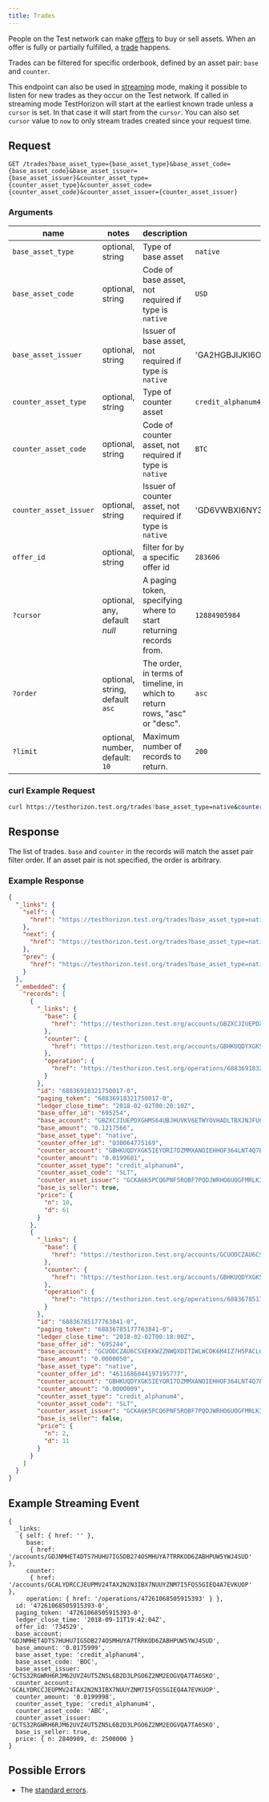 ```yaml
---
title: Trades
---
```


People on the Test network can make [offers](../resources/offer.md) to buy or sell assets. When an offer is fully or partially fulfilled, a [trade](../resources/trade.md) happens.

Trades can be filtered for specific orderbook, defined by an asset pair: `base` and `counter`. 

This endpoint can also be used in [streaming](../streaming.md) mode, making it possible to listen for new trades as they occur on the Test network.
If called in streaming mode TestHorizon will start at the earliest known trade unless a `cursor` is set. In that case it will start from the `cursor`. You can also set `cursor` value to `now` to only stream trades created since your request time.

## Request

```
GET /trades?base_asset_type={base_asset_type}&base_asset_code={base_asset_code}&base_asset_issuer={base_asset_issuer}&counter_asset_type={counter_asset_type}&counter_asset_code={counter_asset_code}&counter_asset_issuer={counter_asset_issuer}
```

### Arguments

| name | notes | description | example |
| ---- | ----- | ----------- | ------- |
| `base_asset_type` | optional, string | Type of base asset | `native` |
| `base_asset_code` | optional, string | Code of base asset, not required if type is `native` | `USD` |
| `base_asset_issuer` | optional, string | Issuer of base asset, not required if type is `native` | 'GA2HGBJIJKI6O4XEM7CZWY5PS6GKSXL6D34ERAJYQSPYA6X6AI7HYW36' |
| `counter_asset_type` | optional, string | Type of counter asset  | `credit_alphanum4` |
| `counter_asset_code` | optional, string | Code of counter asset, not required if type is `native` | `BTC` |
| `counter_asset_issuer` | optional, string | Issuer of counter asset, not required if type is `native` | 'GD6VWBXI6NY3AOOR55RLVQ4MNIDSXE5JSAVXUTF35FRRI72LYPI3WL6Z' |
| `offer_id` | optional, string | filter for by a specific offer id | `283606` |
| `?cursor` | optional, any, default _null_ | A paging token, specifying where to start returning records from. | `12884905984` |
| `?order`  | optional, string, default `asc` | The order, in terms of timeline, in which to return rows, "asc" or "desc". | `asc` |
| `?limit`  | optional, number, default: `10` | Maximum number of records to return. | `200` |

### curl Example Request
```sh 
curl https://testhorizon.test.org/trades?base_asset_type=native&counter_asset_code=SLT&counter_asset_issuer=GCKA6K5PCQ6PNF5RQBF7PQDJWRHO6UOGFMRLK3DYHDOI244V47XKQ4GP&counter_asset_type=credit_alphanum4&limit=2&order=desc
```

## Response

The list of trades. `base` and `counter` in the records will match the asset pair filter order. If an asset pair is not specified, the order is arbitrary.

### Example Response
```json
{
  "_links": {
    "self": {
      "href": "https://testhorizon.test.org/trades?base_asset_type=native\u0026counter_asset_code=SLT\u0026counter_asset_issuer=GCKA6K5PCQ6PNF5RQBF7PQDJWRHO6UOGFMRLK3DYHDOI244V47XKQ4GP\u0026counter_asset_type=credit_alphanum4\u0026cursor=\u0026limit=2\u0026order=desc"
    },
    "next": {
      "href": "https://testhorizon.test.org/trades?base_asset_type=native\u0026counter_asset_code=SLT\u0026counter_asset_issuer=GCKA6K5PCQ6PNF5RQBF7PQDJWRHO6UOGFMRLK3DYHDOI244V47XKQ4GP\u0026counter_asset_type=credit_alphanum4\u0026cursor=68836785177763841-0\u0026limit=2\u0026order=desc"
    },
    "prev": {
      "href": "https://testhorizon.test.org/trades?base_asset_type=native\u0026counter_asset_code=SLT\u0026counter_asset_issuer=GCKA6K5PCQ6PNF5RQBF7PQDJWRHO6UOGFMRLK3DYHDOI244V47XKQ4GP\u0026counter_asset_type=credit_alphanum4\u0026cursor=68836918321750017-0\u0026limit=2\u0026order=asc"
    }
  },
  "_embedded": {
    "records": [
      {
        "_links": {
          "base": {
            "href": "https://testhorizon.test.org/accounts/GBZXCJIUEPDXGHMS64UBJHUVKV6ETWYOVHADLTBXJNJFUC7A7RU5B3GN"
          },
          "counter": {
            "href": "https://testhorizon.test.org/accounts/GBHKUQDYXGK5IEYORI7DZMMXANOIEHHOF364LNT4Q7EWPUL7FOO2SP6D"
          },
          "operation": {
            "href": "https://testhorizon.test.org/operations/68836918321750017"
          }
        },
        "id": "68836918321750017-0",
        "paging_token": "68836918321750017-0",
        "ledger_close_time": "2018-02-02T00:20:10Z",
        "base_offer_id": "695254",
        "base_account": "GBZXCJIUEPDXGHMS64UBJHUVKV6ETWYOVHADLTBXJNJFUC7A7RU5B3GN",
        "base_amount": "0.1217566",
        "base_asset_type": "native",
        "counter_offer_id": "O30064775169",        
        "counter_account": "GBHKUQDYXGK5IEYORI7DZMMXANOIEHHOF364LNT4Q7EWPUL7FOO2SP6D",
        "counter_amount": "0.0199601",
        "counter_asset_type": "credit_alphanum4",
        "counter_asset_code": "SLT",
        "counter_asset_issuer": "GCKA6K5PCQ6PNF5RQBF7PQDJWRHO6UOGFMRLK3DYHDOI244V47XKQ4GP",
        "base_is_seller": true,
        "price": {
          "n": 10,
          "d": 61
        }
      },
      {
        "_links": {
          "base": {
            "href": "https://testhorizon.test.org/accounts/GCUODCZAU6CSXEKKWZZNWQXDITIWLWCDK6M4IZ7H5PACLC3QAWEJSOTR"
          },
          "counter": {
            "href": "https://testhorizon.test.org/accounts/GBHKUQDYXGK5IEYORI7DZMMXANOIEHHOF364LNT4Q7EWPUL7FOO2SP6D"
          },
          "operation": {
            "href": "https://testhorizon.test.org/operations/68836785177763841"
          }
        },
        "id": "68836785177763841-0",
        "paging_token": "68836785177763841-0",
        "ledger_close_time": "2018-02-02T00:18:00Z",
        "base_offer_id": "695244",
        "base_account": "GCUODCZAU6CSXEKKWZZNWQXDITIWLWCDK6M4IZ7H5PACLC3QAWEJSOTR",
        "base_amount": "0.0000050",
        "base_asset_type": "native",
        "counter_offer_id": "4611686044197195777",   
        "counter_account": "GBHKUQDYXGK5IEYORI7DZMMXANOIEHHOF364LNT4Q7EWPUL7FOO2SP6D",
        "counter_amount": "0.0000009",
        "counter_asset_type": "credit_alphanum4",
        "counter_asset_code": "SLT",
        "counter_asset_issuer": "GCKA6K5PCQ6PNF5RQBF7PQDJWRHO6UOGFMRLK3DYHDOI244V47XKQ4GP",
        "base_is_seller": false,
        "price": {
          "n": 2,
          "d": 11
        }
      }
    ]
  }
}
```

## Example Streaming Event
```
{ 
  _links: 
   { self: { href: '' },
     base: 
      { href: '/accounts/GDJNMHET4DTS7HUHU7IG5DB274OSMHUYA7TRRKOD6ZABHPUW5YWJ4SUD' },
     counter: 
      { href: '/accounts/GCALYDRCCJEUPMV24TAX2N2N3IBX7NUUYZNM7I5FQS5GIEQ4A7EVKUOP' },
     operation: { href: '/operations/47261068505915393' } },
  id: '47261068505915393-0',
  paging_token: '47261068505915393-0',
  ledger_close_time: '2018-09-11T19:42:04Z',
  offer_id: '734529',
  base_account: 'GDJNMHET4DTS7HUHU7IG5DB274OSMHUYA7TRRKOD6ZABHPUW5YWJ4SUD',
  base_amount: '0.0175999',
  base_asset_type: 'credit_alphanum4',
  base_asset_code: 'BOC',
  base_asset_issuer: 'GCTS32RGWRH6RJM62UVZ4UT5ZN5L6B2D3LPGO6Z2NM2EOGVQA7TA6SKO',
  counter_account: 'GCALYDRCCJEUPMV24TAX2N2N3IBX7NUUYZNM7I5FQS5GIEQ4A7EVKUOP',
  counter_amount: '0.0199998',
  counter_asset_type: 'credit_alphanum4',
  counter_asset_code: 'ABC',
  counter_asset_issuer: 'GCTS32RGWRH6RJM62UVZ4UT5ZN5L6B2D3LPGO6Z2NM2EOGVQA7TA6SKO',
  base_is_seller: true,
  price: { n: 2840909, d: 2500000 }
}
```
## Possible Errors

- The [standard errors](../errors.md#Standard_Errors).
